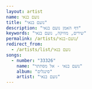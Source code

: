 ```yaml
---
layout: artist
name: נועם בנאי
title: "נועם בנאי"
description: "דף האמן נועם בנאי"
keywords: "שירים, מוזיקה, נועם בנאי"
permalink: /artists/נועם-בנאי/
redirect_from:
  - /artists/list/נועם בנאי
songs:
  - number: "33326"
    name: "נועם בנאי - אל מסתתר"
    album: "סינגלים"
    artist: "נועם בנאי"
---
```

